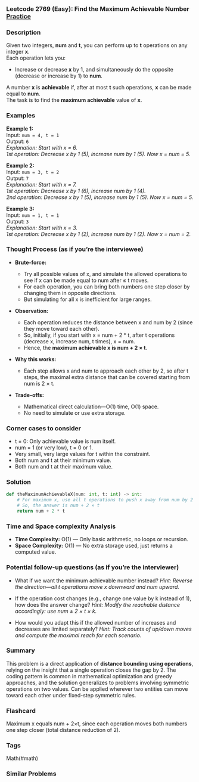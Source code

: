 ### Leetcode 2769 (Easy): Find the Maximum Achievable Number [Practice](https://leetcode.com/problems/find-the-maximum-achievable-number)

### Description  
Given two integers, **num** and **t**, you can perform up to **t** operations on any integer **x**.  
Each operation lets you:
- Increase or decrease **x** by 1, and simultaneously do the opposite (decrease or increase by 1) to **num**.

A number **x** is **achievable** if, after at most **t** such operations, **x** can be made equal to **num**.  
The task is to find the **maximum achievable** value of **x**.

### Examples  

**Example 1:**  
Input: `num = 4, t = 1`  
Output: `6`  
*Explanation: Start with x = 6.  
1st operation: Decrease x by 1 (5), increase num by 1 (5). Now x = num = 5.*

**Example 2:**  
Input: `num = 3, t = 2`  
Output: `7`  
*Explanation: Start with x = 7.  
1st operation: Decrease x by 1 (6), increase num by 1 (4).  
2nd operation: Decrease x by 1 (5), increase num by 1 (5). Now x = num = 5.*

**Example 3:**  
Input: `num = 1, t = 1`  
Output: `3`  
*Explanation: Start with x = 3.  
1st operation: Decrease x by 1 (2), increase num by 1 (2). Now x = num = 2.*

### Thought Process (as if you’re the interviewee)  
- **Brute-force:**  
  - Try all possible values of x, and simulate the allowed operations to see if x can be made equal to num after ≤ t moves.  
  - For each operation, you can bring both numbers one step closer by changing them in opposite directions.
  - But simulating for all x is inefficient for large ranges.

- **Observation:**  
  - Each operation reduces the distance between x and num by 2 (since they move toward each other).
  - So, initially, if you start with x = num + 2 \* t, after t operations (decrease x, increase num, t times), x = num.
  - Hence, the **maximum achievable x is num + 2 × t**.

- **Why this works:**  
  - Each step allows x and num to approach each other by 2, so after t steps, the maximal extra distance that can be covered starting from num is 2 × t.

- **Trade-offs:**  
  - Mathematical direct calculation—O(1) time, O(1) space.
  - No need to simulate or use extra storage.

### Corner cases to consider  
- t = 0: Only achievable value is num itself.
- num = 1 (or very low), t = 0 or 1.
- Very small, very large values for t within the constraint.
- Both num and t at their minimum value.
- Both num and t at their maximum value.

### Solution

```python
def theMaximumAchievableX(num: int, t: int) -> int:
    # For maximum x, use all t operations to push x away from num by 2 × t
    # So, the answer is num + 2 × t
    return num + 2 * t
```

### Time and Space complexity Analysis  

- **Time Complexity:** O(1) — Only basic arithmetic, no loops or recursion.
- **Space Complexity:** O(1) — No extra storage used, just returns a computed value.

### Potential follow-up questions (as if you’re the interviewer)  

- What if we want the minimum achievable number instead?
  *Hint: Reverse the direction—all t operations move x downward and num upward.*

- If the operation cost changes (e.g., change one value by k instead of 1), how does the answer change?
  *Hint: Modify the reachable distance accordingly: use num ± 2 × t × k.*

- How would you adapt this if the allowed number of increases and decreases are limited separately?
  *Hint: Track counts of up/down moves and compute the maximal reach for each scenario.*

### Summary
This problem is a direct application of **distance bounding using operations**, relying on the insight that a single operation closes the gap by 2. The coding pattern is common in mathematical optimization and greedy approaches, and the solution generalizes to problems involving symmetric operations on two values. Can be applied wherever two entities can move toward each other under fixed-step symmetric rules.


### Flashcard
Maximum x equals num + 2×t, since each operation moves both numbers one step closer (total distance reduction of 2).

### Tags
Math(#math)

### Similar Problems
